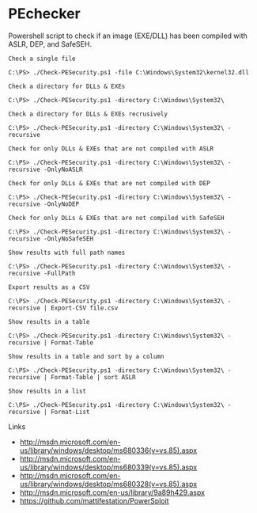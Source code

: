PEchecker
=========

Powershell script to check if an image (EXE/DLL) has been compiled with ASLR, DEP, and SafeSEH.

```
Check a single file

C:\PS> ./Check-PESecurity.ps1 -file C:\Windows\System32\kernel32.dll
```
```
Check a directory for DLLs & EXEs

C:\PS> ./Check-PESecurity.ps1 -directory C:\Windows\System32\
```
```
Check a directory for DLLs & EXEs recrusively

C:\PS> ./Check-PESecurity.ps1 -directory C:\Windows\System32\ -recursive
```
```
Check for only DLLs & EXEs that are not compiled with ASLR

C:\PS> ./Check-PESecurity.ps1 -directory C:\Windows\System32\ -recursive -OnlyNoASLR
```
```
Check for only DLLs & EXEs that are not compiled with DEP

C:\PS> ./Check-PESecurity.ps1 -directory C:\Windows\System32\ -recursive -OnlyNoDEP
```
```
Check for only DLLs & EXEs that are not compiled with SafeSEH

C:\PS> ./Check-PESecurity.ps1 -directory C:\Windows\System32\ -recursive -OnlyNoSafeSEH
```
```
Show results with full path names

C:\PS> ./Check-PESecurity.ps1 -directory C:\Windows\System32\ -recursive -FullPath
```
```
Export results as a CSV

C:\PS> ./Check-PESecurity.ps1 -directory C:\Windows\System32\ -recursive | Export-CSV file.csv
```
```
Show results in a table

C:\PS> ./Check-PESecurity.ps1 -directory C:\Windows\System32\ -recursive | Format-Table
```
```
Show results in a table and sort by a column

C:\PS> ./Check-PESecurity.ps1 -directory C:\Windows\System32\ -recursive | Format-Table | sort ASLR
```
```
Show results in a list

C:\PS> ./Check-PESecurity.ps1 -directory C:\Windows\System32\ -recursive | Format-List
```
Links

* http://msdn.microsoft.com/en-us/library/windows/desktop/ms680336(v=vs.85).aspx
* http://msdn.microsoft.com/en-us/library/windows/desktop/ms680339(v=vs.85).aspx
* http://msdn.microsoft.com/en-us/library/windows/desktop/ms680328(v=vs.85).aspx
* http://msdn.microsoft.com/en-us/library/9a89h429.aspx
* https://github.com/mattifestation/PowerSploit
